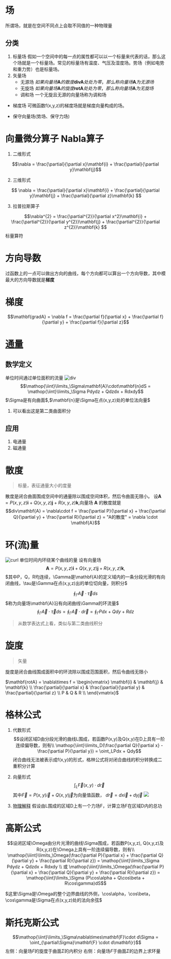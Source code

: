 # 场
所谓场，就是在空间不同点上会取不同值的一种物理量
## 分类
1. 标量场
  假如一个空间中的每一点的属性都可以以一个标量来代表的话，那么这个场就是一个标量场。常见的标量场有温度、气压及湿度场。势场（例如电势和重力势）也是标量场。
2. 矢量场
   * 无源场
        $如果向量场\mathbf{A}的散度\mathbf{divA}处处为零，那么称向量场\mathbf{A}为无源场$
   * 无旋场
        $如果向量场\mathbf{A}的旋度\mathbf{rotA}处处为零，那么称向量场\mathbf{A}为无旋场$
   * 调和场
        一个无旋且无源的向量场称为调和场

* 梯度场
  可微函数f(x,y,z)的梯度场就是梯度向量构成的场。
  
* 保守向量场(势场、保守力场) 

# 向量微分算子  Nabla算子
1. 二维形式

$$\nabla = \frac{\partial}{\partial x}\mathbf{i} + \frac{\partial}{\partial y}\mathbf{j}$$

2. 三维形式

$$ \nabla = \frac{\partial}{\partial x}\mathbf{i} + \frac{\partial}{\partial y}\mathbf{j} + \frac{\partial}{\partial z}\mathbf{k} $$

3. 拉普拉斯算子

$$\nabla^{2} = \frac{\partial^{2}}{\partial x^2}\mathbf{i} + \frac{\partial^{2}}{\partial y^{2}}\mathbf{j} + \frac{\partial^{2}}{\partial z^{2}}\mathbf{k} $$
标量算符

# 方向导数
过函数上的一点可以做出方向的曲线，每个方向都可以算出一个方向导数，其中模最大的方向导数就是**梯度**
# 梯度
$$\mathbf{gradA} = \nabla f = \frac{\partial f}{\partial x} + \frac{\partial f}{\partial y} + \frac{\partial f}{\partial z}$$

# [通量](https://www.zhihu.com/question/21912411/answer/177976053)

## 数学定义
单位时间通过单位面积的流量
![div](https://pic2.zhimg.com/80/v2-a34abd8a9e3e3f315e847f2a35507ee1_hd.png)
$$\mathop{\iint}\limits_\Sigma\mathbf{A}\cdot\mathbf{n}dS = \mathop{\iint}\limits_\Sigma Pdydz + Qdzdx + Rdxdy$$
$\Sigma是有向曲面$,$\mathbf{n}是\Sigma在点(x,y,z)处的单位法向量$

1. 可以看出这是第二类曲面积分

## 应用
1. 电通量
2. 磁通量

# 散度
> 标量，表征通量大小的度量
> 

散度是闭合曲面围成空间中的通量除以围成空间体积，然后令曲面无限小。
设$\mathbf{A} = P(x,y,z)\mathbf{i} + Q(x,y,z)\mathbf{j} + R(x,y,z)\mathbf{k}$,向量场 $\mathbf{A}$ 的散度就是
$$div\mathbf{A} = \nabla\cdot f = \frac{\partial P}{\partial x} + \frac{\partial Q}{\partial y} + \frac{\partial R}{\partial z} = "A的散度" = \nabla \cdot \mathbf{A}$$


# 环(流)量
![curl](https://pic2.zhimg.com/80/v2-bfc5975c602eb455d948d52c2243c189_hd.png)
单位时间内环绕某个曲线的量
设有向量场
$$\mathbf{A} = P(x,y,z)\mathbf{i} + Q(x,y,z)\mathbf{j} + R(x,y,z)\mathbf{k},$$
$其中P，Q，R均连续，\Gamma是\mathbf{A}的定义域内的一条分段光滑的有向闭曲线，\tau是\Gamma在点(x,y,z)出的单位切向量，则积分$

$$\mathop{\oint}_\Gamma \vec{A}\cdot\vec{\tau}ds $$
$称为向量场\mathbf{A}沿有向闭曲线\Gamma的环流量$
$$\mathop{\oint}_\Gamma \vec{A}\cdot\vec{\tau}ds = \mathop{\oint}_\Gamma \vec{A}\cdot d\vec{r} = \mathop{\oint}_\Gamma Pdx + Qdy + Rdz$$
> 从数学表达式上看，类似与第二类曲线积分
# 旋度
> 矢量

旋度是闭合曲线围成面积中的环流除以围成范围面积，然后令曲线无限小

$\mathbf{rotA} = \nabla\times f =         \begin{vmatrix}
        \mathbf{i} & \mathbf{j} & \mathbf{k} \\
        \frac{\partial}{\partial x} & \frac{\partial}{\partial y} & \frac{\partial}{\partial z} \\
        P & Q & R \\
        \end{vmatrix}$

# 格林公式
1. 代数形式
$$设闭区域D由分段光滑的曲线L围成，若函数P(x,y)及Q(x,y)在D上具有一阶连续偏导数，则有\\
\mathop{\iint}\limits_D(\frac{\partial Q}{\partial x} - \frac{\partial P}{\partial y}) = \oint_LPdx + Qdy$$
闭合曲线无法被表示成f(x,y)的形式，格林公式将对闭合曲线的积分转换成二重积分计算

2. 向量形式
$$\int_L\vec{F}(x,y)\cdot d\vec{r}$$
其中$\vec{F} = P(x,y)\vec{i} + Q(x,y)\vec{j}$为向量值函数， $d\vec{r} = dx\vec{i} + dy\vec{j}$
![](https://pic2.zhimg.com/80/v2-395cfeeb3ed386be672286cb187ac205_hd.png)

3. [物理解释](https://www.zhihu.com/question/22674439/answer/165988374)
假设由L围成的区域D上有一个力场F，计算立场F在区域D内的总功

# 高斯公式
$$设闭区域\Omega由分片光滑的曲线\Sigma围成，若函数P(x,y,z), Q(x,y,z)及R(x,y,z)在\Omega上具有一阶连续偏导数，则有\\
\mathop{\iiint}\limits_\Omega(\frac{\partial P}{\partial x} + \frac{\partial Q}{\partial y} + \frac{\partial R}{\partial z}) = \mathop{\iint}\limits_\Sigma Pdydz + Qdzdx + Rdxdy  \\ 或  
\mathop{\iiint}\limits_\Omega(\frac{\partial P}{\partial x} + \frac{\partial Q}{\partial y} + \frac{\partial R}{\partial z}) = \mathop{\iint}\limits_\Sigma (P\cos\alpha + Q\cos\beta + R\cos\gamma)dS$$

$这里\Sigma是\Omega的整个边界曲线的外侧，\cos\alpha，\cos\beta，\cos\gamma是\Sigma在点(x,y,z)处的法向余弦$

# 斯托克斯公式
$$\mathop{\iint}\limits_\Sigma\nabla\times\mathbf{F}\cdot d\Sigma = \oint_{\partial\Sigma}\mathbf{F} \cdot d\mathbf{r}$$
左侧：向量场$F$的旋度于曲面$\Sigma$的内积分
右侧：向量场$F$于曲面$\Sigma$的边界上求环量
